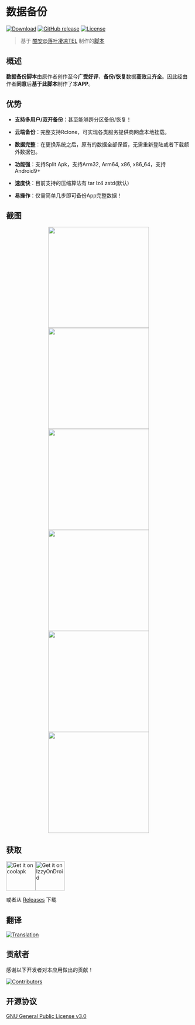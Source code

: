 # 数据备份
[![Download](https://img.shields.io/github/downloads/XayahSuSuSu/Android-DataBackup/total)](https://github.com/XayahSuSuSu/Android-DataBackup/releases) [![GitHub release](https://img.shields.io/github/v/release/XayahSuSuSu/Android-DataBackup?color=orange)](https://github.com/XayahSuSuSu/Android-DataBackup/releases) [![License](https://img.shields.io/github/license/XayahSuSuSu/Android-DataBackup?color=ff69b4)](./LICENSE)

> 基于 [酷安@落叶凄凉TEL](http://www.coolapk.com/u/2277637) 制作的[脚本](https://github.com/YAWAsau/backup_script)
>

## 概述
**数据备份脚本**由原作者创作至今**广受好评**，**备份/恢复**数据**高效**且**齐全**。因此经由作者**同意**后**基于此脚本**制作了本**APP**。

## 优势
* **支持多用户/双开备份**：甚至能够跨分区备份/恢复！

* **云端备份**：完整支持Rclone，可实现各类服务提供商网盘本地挂载。

* **数据完整**：在更换系统之后，原有的数据全部保留，无需重新登陆或者下载额外数据包。

* **功能强**：支持Split Apk，支持Arm32, Arm64, x86, x86_64，支持Android9+

* **速度快**：目前支持的压缩算法有 tar lz4 zstd(默认)

* **易操作**：仅需简单几步即可备份App完整数据！

## 截图
<div align="center">
	<img src="./fastlane/metadata/android/en-US/images/phoneScreenshots/01.jpg" width="275px"><img src="./fastlane/metadata/android/en-US/images/phoneScreenshots/02.jpg" width="275px"><img src="./fastlane/metadata/android/en-US/images/phoneScreenshots/03.jpg" width="275px">
	<img src="./fastlane/metadata/android/en-US/images/phoneScreenshots/04.jpg" width="275px"><img src="./fastlane/metadata/android/en-US/images/phoneScreenshots/05.jpg" width="275px"><img src="./fastlane/metadata/android/en-US/images/phoneScreenshots/06.jpg" width="275px">
</div>

## 获取
[<img src="https://static.coolapk.com/static/web/v8/images/header-logo.png"
     alt="Get it on coolapk"
     height="80">](https://www.coolapk.com/apk/com.xayah.databackup)[<img src="https://gitlab.com/IzzyOnDroid/repo/-/raw/master/assets/IzzyOnDroid.png"
     alt="Get it on IzzyOnDroid"
     height="80">](https://apt.izzysoft.de/fdroid/index/apk/com.xayah.databackup)

或者从 [Releases](https://github.com/XayahSuSuSu/Android-DataBackup/releases/latest) 下载

## 翻译
[<img src="https://hosted.weblate.org/widgets/databackup/-/open-graph.png"
     alt="Translation">](https://hosted.weblate.org/engage/databackup/)

## 贡献者
感谢以下开发者对本应用做出的贡献！

[![Contributors](https://contrib.rocks/image?repo=XayahSuSuSu/Android-DataBackup)](https://github.com/XayahSuSuSu/Android-DataBackup/graphs/contributors)

## 开源协议
[GNU General Public License v3.0](./LICENSE)
